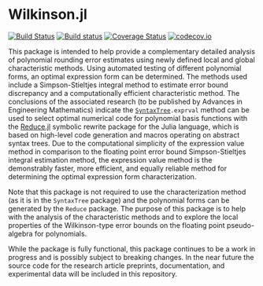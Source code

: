 # Wilkinson.jl

[![Build Status](https://travis-ci.org/chakravala/NumericalAnalysis.jl.svg?branch=master)](https://travis-ci.org/chakravala/NumericalAnalysis.jl)
[![Build status](https://ci.appveyor.com/api/projects/status/74nv91cgsv9l9uua?svg=true)](https://ci.appveyor.com/project/chakravala/numericalanalysis-jl)
[![Coverage Status](https://coveralls.io/repos/chakravala/NumericalAnalysis.jl/badge.svg?branch=master&service=github)](https://coveralls.io/github/chakravala/NumericalAnalysis.jl?branch=master)
[![codecov.io](http://codecov.io/github/chakravala/NumericalAnalysis.jl/coverage.svg?branch=master)](http://codecov.io/github/chakravala/NumericalAnalysis.jl?branch=master)

This package is intended to help provide a complementary detailed analysis of polynomial rounding error estimates using newly defined local and global characteristic methods.
Using automated testing of different polynomial forms, an optimal expression form can be determined.
The methods used include a Simpson-Stieltjes integral method to estimate error bound discrepancy and a computationally efficient characteristic method.
The conclusions of the associated research (to be published by Advances in Engineering Mathematics) indicate the [`SyntaxTree`](https://github.com/chakravala/SyntaxTree.jl)`.exprval` method can be used to select optimal numerical code for polynomial basis functions with the [Reduce.jl](https://github.com/chakravala/Reduce.jl) symbolic rewrite package for the Julia language, which
is based on high-level code generation and macros operating on abstract syntax trees.
Due to the computational simplicity of the expression value method in comparison to the floating point error bound Simpson-Stieltjes integral estimation method, the expression value method is the demonstrably faster, more efficient, and equally reliable method for determining the optimal expression form characterization.

Note that this package is not required to use the characterization method (as it is in the `SyntaxTree` package) and the polynomial forms can be generated by the `Reduce` package.
The purpose of this package is to help with the analysis of the characteristic methods and to explore the local properties of the Wilkinson-type error bounds on the floating point pseudo-algebra for polynomials.

While the package is fully functional, this package continues to be a work in progress and is possibly subject to breaking changes.
In the near future the source code for the research article preprints, documentation, and experimental data will be included in this repository.
